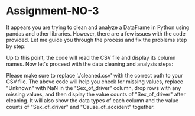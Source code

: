# Assignment-NO-3
It appears you are trying to clean and analyze a DataFrame in Python using pandas and other libraries. However, there are a few issues with the code provided. Let me guide you through the process and fix the problems step by step:

Up to this point, the code will read the CSV file and display its column names. Now let's proceed with the data cleaning and analysis steps:

Please make sure to replace './cleaned.csv' with the correct path to your CSV file. The above code will help you check for missing values, replace "Unknown" with NaN in the "Sex_of_driver" column, drop rows with any missing values, and then display the value counts of "Sex_of_driver" after cleaning. It will also show the data types of each column and the value counts of "Sex_of_driver" and "Cause_of_accident" together.
